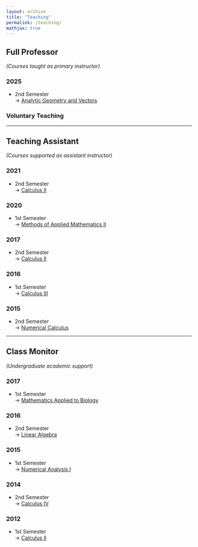 ```yaml
---
layout: archive
title: "Teaching"
permalink: /teaching/
mathjax: true
---
```


## Full Professor  
*(Courses taught as primary instructor)*

### 2025  
- 2nd Semester  
  → [Analytic Geometry and Vectors](/teaching/2s2025_MA141D/)

### Voluntary Teaching

---

## Teaching Assistant  
*(Courses supported as assistant instructor)*

### 2021  
- 2nd Semester  
  → [Calculus II](/teaching/#)

### 2020  
- 1st Semester  
  → [Methods of Applied Mathematics II](/teaching/#)

### 2017  
- 2nd Semester  
  → [Calculus II](/teaching/#)

### 2016  
- 1st Semester  
  → [Calculus III](/teaching/#)

### 2015  
- 2nd Semester  
  → [Numerical Calculus](/teaching/#)

---

## Class Monitor  
*(Undergraduate academic support)*

### 2017  
- 1st Semester  
  → [Mathematics Applied to Biology](/teaching/#)

### 2016  
- 2nd Semester  
  → [Linear Algebra](/teaching/#)

### 2015  
- 1st Semester  
  → [Numerical Analysis I](/teaching/#)

### 2014  
- 2nd Semester  
  → [Calculus IV](/teaching/#)

### 2012  
- 1st Semester  
  → [Calculus II](/teaching/#)

